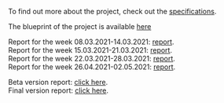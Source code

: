 To find out more about the project, check out the <a href='https://github.com/TetianaHrunyk/VocabularyLearningApp/blob/main/Docs/Specification.pdf'>specifications</a>.

The blueprint of the project is available <a href='https://github.com/TetianaHrunyk/VocabularyLearningApp/blob/main/Docs/wireframe.pdf'>here</a>

Report for the week 08.03.2021-14.03.2021: <a href='WeeklyReports/week08_14_03_2021.md'>report</a>.<br />
Report for the week 15.03.2021-21.03.2021: <a href='WeeklyReports/week15_21_03_2021.md'>report</a>.<br />
Report for the week 22.03.2021-28.03.2021: <a href='WeeklyReports/week22_28_03_2021.md'>report</a>.<br />
Report for the week 26.04.2021-02.05.2021: <a href='WeeklyReports/week26_04_02_05_2021'>report</a>.<br />

Beta version report:  <a href='BetaVersionReport.pdf'>click here</a>.<br />
Final version report:  <a href='FinalReport.pdf'>click here</a>.<br />
